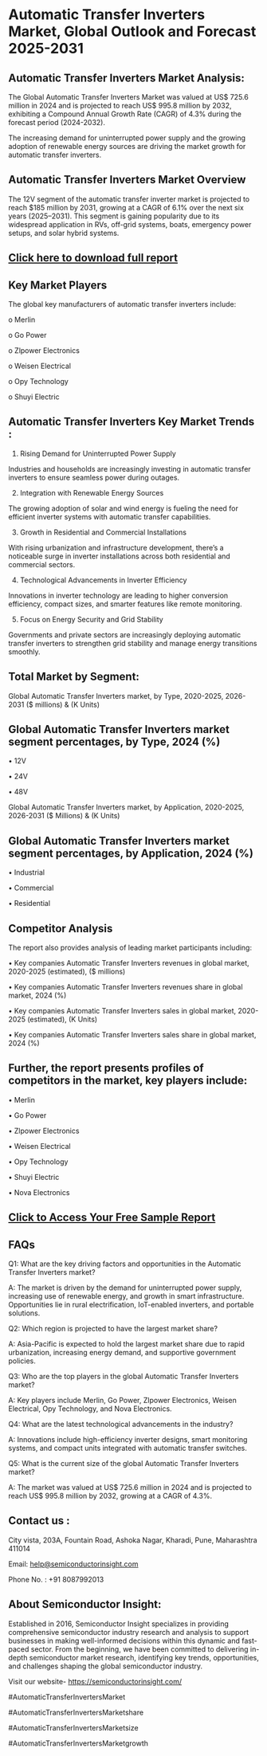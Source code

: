 Automatic Transfer Inverters Market, Global Outlook and Forecast 2025-2031
=
Automatic Transfer Inverters Market Analysis:
-
The Global Automatic Transfer Inverters Market was valued at US$ 725.6 million in 2024 and is projected to reach US$ 995.8 million by 2032, exhibiting a Compound Annual Growth Rate (CAGR) of 4.3% during the forecast period (2024-2032).

The increasing demand for uninterrupted power supply and the growing adoption of renewable energy sources are driving the market growth for automatic transfer inverters.

Automatic Transfer Inverters Market Overview
-
The 12V segment of the automatic transfer inverter market is projected to reach $185 million by 2031, growing at a CAGR of 6.1% over the next six years (2025–2031). This segment is gaining popularity due to its widespread application in RVs, off-grid systems, boats, emergency power setups, and solar hybrid systems.

[Click here to download full report](https://semiconductorinsight.com/report/automatic-transfer-inverters-market/)
-
Key Market Players
-
The global key manufacturers of automatic transfer inverters include:

o	Merlin

o	Go Power

o	Zlpower Electronics

o	Weisen Electrical

o	Opy Technology

o	Shuyi Electric

Automatic Transfer Inverters Key Market Trends  :
-
1.	Rising Demand for Uninterrupted Power Supply

Industries and households are increasingly investing in automatic transfer inverters to ensure seamless power during outages.

2.	Integration with Renewable Energy Sources

The growing adoption of solar and wind energy is fueling the need for efficient inverter systems with automatic transfer capabilities.

3.	Growth in Residential and Commercial Installations

With rising urbanization and infrastructure development, there’s a noticeable surge in inverter installations across both residential and commercial sectors.

4.	Technological Advancements in Inverter Efficiency

Innovations in inverter technology are leading to higher conversion efficiency, compact sizes, and smarter features like remote monitoring.

5.	Focus on Energy Security and Grid Stability

Governments and private sectors are increasingly deploying automatic transfer inverters to strengthen grid stability and manage energy transitions smoothly.

Total Market by Segment:
-
Global Automatic Transfer Inverters market, by Type, 2020-2025, 2026-2031 ($ millions) & (K Units)

Global Automatic Transfer Inverters market segment percentages, by Type, 2024 (%)
-
•	12V

•	24V

•	48V

Global Automatic Transfer Inverters market, by Application, 2020-2025, 2026-2031 ($ Millions) & (K Units)

Global Automatic Transfer Inverters market segment percentages, by Application, 2024 (%)
-
•	Industrial

•	Commercial

•	Residential

Competitor Analysis
-
The report also provides analysis of leading market participants including:

•	Key companies Automatic Transfer Inverters revenues in global market, 2020-2025 (estimated), ($ millions)

•	Key companies Automatic Transfer Inverters revenues share in global market, 2024 (%)

•	Key companies Automatic Transfer Inverters sales in global market, 2020-2025 (estimated), (K Units)

•	Key companies Automatic Transfer Inverters sales share in global market, 2024 (%)

Further, the report presents profiles of competitors in the market, key players include:
-
•	Merlin

•	Go Power

•	Zlpower Electronics

•	Weisen Electrical

•	Opy Technology

•	Shuyi Electric

•	Nova Electronics

[Click to Access Your Free Sample Report](https://semiconductorinsight.com/report/automatic-transfer-inverters-market/)
-
FAQs
-
Q1: What are the key driving factors and opportunities in the Automatic Transfer Inverters market?

A: The market is driven by the demand for uninterrupted power supply, increasing use of renewable energy, and growth in smart infrastructure. Opportunities lie in rural electrification, IoT-enabled inverters, and portable solutions.

Q2: Which region is projected to have the largest market share?

A: Asia-Pacific is expected to hold the largest market share due to rapid urbanization, increasing energy demand, and supportive government policies.

Q3: Who are the top players in the global Automatic Transfer Inverters market?

A: Key players include Merlin, Go Power, Zlpower Electronics, Weisen Electrical, Opy Technology, and Nova Electronics.

Q4: What are the latest technological advancements in the industry?

A: Innovations include high-efficiency inverter designs, smart monitoring systems, and compact units integrated with automatic transfer switches.

Q5: What is the current size of the global Automatic Transfer Inverters market?

A: The market was valued at US$ 725.6 million in 2024 and is projected to reach US$ 995.8 million by 2032, growing at a CAGR of 4.3%.

Contact us : 
-
City vista, 203A, Fountain Road, Ashoka Nagar, Kharadi, Pune, Maharashtra 411014

Email: help@semiconductorinsight.com

Phone No. : +91 8087992013

About Semiconductor Insight:
-
Established in 2016, Semiconductor Insight specializes in providing comprehensive semiconductor industry research and analysis to support businesses in making well-informed decisions within this dynamic and fast-paced sector. From the beginning, we have been committed to delivering in-depth semiconductor market research, identifying key trends, opportunities, and challenges shaping the global semiconductor industry.

Visit our website- https://semiconductorinsight.com/

#AutomaticTransferInvertersMarket 

#AutomaticTransferInvertersMarketshare

#AutomaticTransferInvertersMarketsize

#AutomaticTransferInvertersMarketgrowth 
 
 

